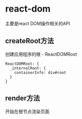 # react-dom

主要是react DOM操作相关的API

## createRoot方法

创建应用程序的根 - ReactDOMRoot

```
ReactDOMRoot: {
  _internalRoot: {
    containerInfo: div#root
  }
}
```

## render方法

开始在根节点渲染页面
